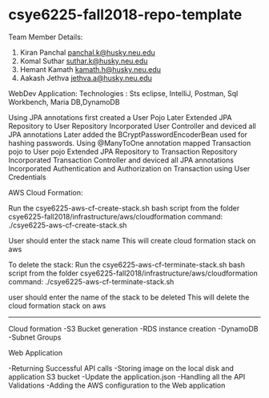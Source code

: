 # csye6225-fall2018-repo-template
Team Member Details:
1. Kiran Panchal panchal.k@husky.neu.edu
2. Komal Suthar suthar.k@husky.neu.edu
3. Hemant Kamath kamath.h@husky.neu.edu
4. Aakash Jethva jethva.a@husky.neu.edu

WebDev Application:
Technologies : Sts eclipse, IntelliJ, Postman, Sql Workbench, Maria DB,DynamoDB

Using JPA annotations first created a User Pojo 
Later Extended JPA Repository to User Repository
Incorporated User Controller and deviced all JPA annotations
Later added the BCryptPasswordEncoderBean used for hashing passwords.
Using @ManyToOne annotation  mapped Transaction pojo to User pojo
Extended JPA Repository to Transaction Repository
Incorporated Transaction Controller and deviced all JPA annotations
Incorporated Authentication and Authorization on Transaction using User Credentials

AWS Cloud Formation:

Run the csye6225-aws-cf-create-stack.sh bash script from the folder csye6225-fall2018/infrastructure/aws/cloudformation
command: ./csye6225-aws-cf-create-stack.sh 

User should enter the stack name
This will create cloud formation stack on aws

To delete the stack: 
Run the csye6225-aws-cf-terminate-stack.sh bash script from the folder csye6225-fall2018/infrastructure/aws/cloudformation
command: ./csye6225-aws-cf-terminate-stack.sh 

user should enter the name of the stack to be deleted
This will delete the cloud formation stack on aws

--------------------------------------------------------------
Cloud formation 
-S3 Bucket generation
-RDS instance creation
-DynamoDB
-Subnet Groups

Web Application 

-Returning Successful API calls
-Storing image on the local disk and application S3 bucket
-Update the application.json
-Handling all the API Validations
-Adding the AWS configuration to the Web application


